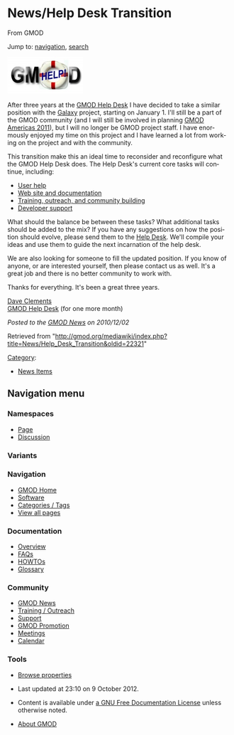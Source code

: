 <div id="mw-page-base" class="noprint">

</div>

<div id="mw-head-base" class="noprint">

</div>

<div id="content" class="mw-body" role="main">

<span id="top"></span>

<div id="mw-js-message" style="display:none;">

</div>



# <span dir="auto">News/Help Desk Transition</span>

<div id="bodyContent">

<div id="siteSub">

From GMOD

</div>

<div id="contentSub">

</div>

<div id="jump-to-nav" class="mw-jump">

Jump to: [navigation](#mw-navigation), [search](#p-search)

</div>

<div id="mw-content-text" class="mw-content-ltr" lang="en" dir="ltr">

<div class="floatright">

[<img
src="../../mediawiki/images/thumb/3/33/GMODHelpDeskLogo.jpg/170px-GMODHelpDeskLogo.jpg"
srcset="../../mediawiki/images/thumb/3/33/GMODHelpDeskLogo.jpg/255px-GMODHelpDeskLogo.jpg 1.5x, ../../mediawiki/images/thumb/3/33/GMODHelpDeskLogo.jpg/340px-GMODHelpDeskLogo.jpg 2x"
width="170" height="83" alt="Help Desk Transition" />](../GMOD_Help_Desk#Transition "Help Desk Transition")

</div>

After three years at the [GMOD Help
Desk](../GMOD_Help_Desk "GMOD Help Desk") I have decided to take a
similar position with the [Galaxy](../Galaxy.1 "Galaxy") project,
starting on January 1. I'll still be a part of the GMOD community (and I
will still be involved in planning [GMOD Americas
2011](../GMOD_Americas_2011 "GMOD Americas 2011")), but I will no longer
be GMOD project staff. I have enormously enjoyed my time on this project
and I have learned a lot from working on the project and with the
community.

This transition make this an ideal time to reconsider and reconfigure
what the GMOD Help Desk does. The Help Desk's current core tasks will
continue, including:

- [User help](../GMOD_Help_Desk#User_Help "GMOD Help Desk")
- [Web site and
  documentation](../GMOD_Help_Desk#GMOD_Web_Site_and_Documentation "GMOD Help Desk")
- [Training, outreach, and community
  building](../GMOD_Help_Desk#Training_and_Outreach "GMOD Help Desk")
- [Developer
  support](../GMOD_Help_Desk#Developer_support "GMOD Help Desk")

What should the balance be between these tasks? What additional tasks
should be added to the mix? If you have any suggestions on how the
position should evolve, please send them to the
<a href="mailto:help@gmod.org" class="external text" rel="nofollow">Help
Desk</a>. We'll compile your ideas and use them to guide the next
incarnation of the help desk.

We are also looking for someone to fill the updated position. If you
know of anyone, or are interested yourself, then please contact us as
well. It's a great job and there is no better community to work with.

Thanks for everything. It's been a great three years.

[Dave Clements](../User:Clements "User:Clements")  
[GMOD Help Desk](../GMOD_Help_Desk "GMOD Help Desk") (for one more
month)

  

<div class="newsfooter">

*Posted to the [GMOD News](../GMOD_News "GMOD News") on 2010/12/02*

</div>

</div>

<div class="printfooter">

Retrieved from
"<http://gmod.org/mediawiki/index.php?title=News/Help_Desk_Transition&oldid=22321>"

</div>

<div id="catlinks" class="catlinks">

<div id="mw-normal-catlinks" class="mw-normal-catlinks">

[Category](../Special:Categories "Special:Categories"):

- [News Items](../Category:News_Items "Category:News Items")

</div>

</div>

<div class="visualClear">

</div>

</div>

</div>

<div id="mw-navigation">

## Navigation menu

<div id="mw-head">



<div id="left-navigation">

<div id="p-namespaces" class="vectorTabs" role="navigation"
aria-labelledby="p-namespaces-label">

### Namespaces

- <span id="ca-nstab-main"><a href="Help_Desk_Transition" accesskey="c"
  title="View the content page [c]">Page</a></span>
- <span id="ca-talk"><a
  href="http://gmod.org/mediawiki/index.php?title=Talk:News/Help_Desk_Transition&amp;action=edit&amp;redlink=1"
  accesskey="t"
  title="Discussion about the content page [t]">Discussion</a></span>

</div>

<div id="p-variants" class="vectorMenu emptyPortlet" role="navigation"
aria-labelledby="p-variants-label">

### 

### Variants[](#)

<div class="menu">

</div>

</div>

</div>





</div>

</div>

</div>

<div id="mw-panel">

<div id="p-logo" role="banner">

<a href="../Main_Page"
style="background-image: url(../../images/GMOD-cogs.png);"
title="Visit the main page"></a>

</div>

<div id="p-Navigation" class="portal" role="navigation"
aria-labelledby="p-Navigation-label">

### Navigation

<div class="body">

- <span id="n-GMOD-Home">[GMOD Home](../Main_Page)</span>
- <span id="n-Software">[Software](../GMOD_Components)</span>
- <span id="n-Categories-.2F-Tags">[Categories /
  Tags](../Categories)</span>
- <span id="n-View-all-pages">[View all
  pages](../Special:AllPages)</span>

</div>

</div>

<div id="p-Documentation" class="portal" role="navigation"
aria-labelledby="p-Documentation-label">

### Documentation

<div class="body">

- <span id="n-Overview">[Overview](../Overview)</span>
- <span id="n-FAQs">[FAQs](../Category:FAQ)</span>
- <span id="n-HOWTOs">[HOWTOs](../Category:HOWTO)</span>
- <span id="n-Glossary">[Glossary](../Glossary)</span>

</div>

</div>

<div id="p-Community" class="portal" role="navigation"
aria-labelledby="p-Community-label">

### Community

<div class="body">

- <span id="n-GMOD-News">[GMOD News](../GMOD_News)</span>
- <span id="n-Training-.2F-Outreach">[Training /
  Outreach](../Training_and_Outreach)</span>
- <span id="n-Support">[Support](../Support)</span>
- <span id="n-GMOD-Promotion">[GMOD Promotion](../GMOD_Promotion)</span>
- <span id="n-Meetings">[Meetings](../Meetings)</span>
- <span id="n-Calendar">[Calendar](../Calendar)</span>

</div>

</div>

<div id="p-tb" class="portal" role="navigation"
aria-labelledby="p-tb-label">

### Tools

<div class="body">


- <span id="t-smwbrowselink"><a href="../Special:Browse/News-2FHelp_Desk_Transition"
  rel="smw-browse">Browse properties</a></span>


</div>

</div>

</div>

</div>

<div id="footer" role="contentinfo">

- <span id="footer-info-lastmod">Last updated at 23:10 on 9 October
  2012.</span>
<!-- - <span id="footer-info-viewcount">7,340 page views.</span> -->
- <span id="footer-info-copyright">Content is available under
  <a href="http://www.gnu.org/licenses/fdl-1.3.html" class="external"
  rel="nofollow">a GNU Free Documentation License</a> unless otherwise
  noted.</span>

<!-- -->

- <span id="footer-places-about">[About
  GMOD](../GMOD:About "GMOD:About")</span>

<!-- -->






</div>
